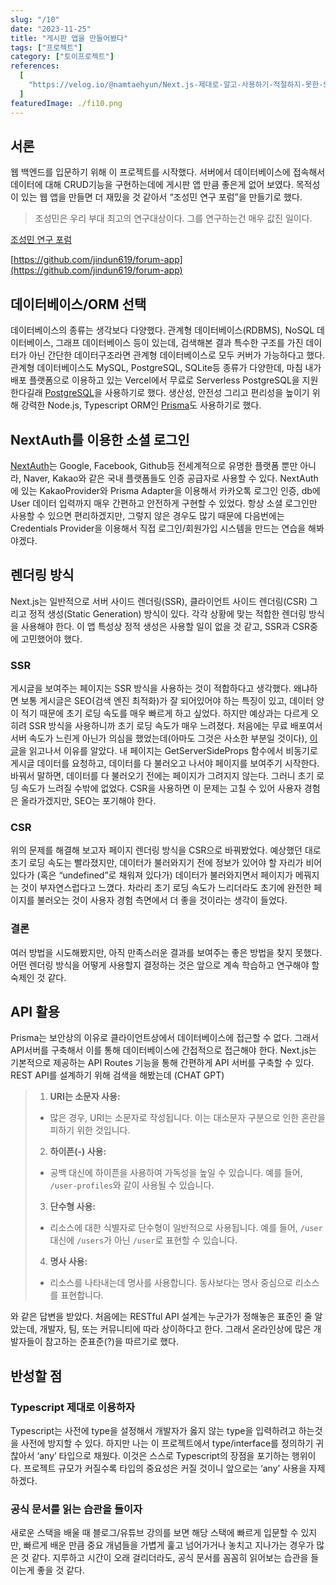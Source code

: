 ```yaml
---
slug: "/10"
date: "2023-11-25"
title: "게시판 앱을 만들어봤다"
tags: ["프로젝트"]
category: ["토이프로젝트"]
references:
  [
    "https://velog.io/@namtaehyun/Next.js-제대로-알고-사용하기-적절하지-못한-SSR",
  ]
featuredImage: ./fi10.png
---
```


## 서론

웹 백엔드를 입문하기 위해 이 프로젝트를 시작했다. 서버에서 데이터베이스에 접속해서 데이터에 대해 CRUD기능을 구현하는데에 게시판 앱 만큼 좋은게 없어 보였다. 목적성이 있는 웹 앱을 만들면 더 재밌을 것 같아서 “조성민 연구 포럼”을 만들기로 했다.

> 조성민은 우리 부대 최고의 연구대상이다. 그를 연구하는건 매우 값진 일이다.

[조성민 연구 포럼](https://josungmin-forum.vercel.app)

[https://github.com/jindun619/forum-app](https://github.com/jindun619/forum-app)

## 데이터베이스/ORM 선택

데이터베이스의 종류는 생각보다 다양했다. 관계형 데이터베이스(RDBMS), NoSQL 데이터베이스, 그래프 데이터베이스 등이 있는데, 검색해본 결과 특수한 구조를 가진 데이터가 아닌 간단한 데이터구조라면 관계형 데이터베이스로 모두 커버가 가능하다고 했다. 관계형 데이터베이스도 MySQL, PostgreSQL, SQLite등 종류가 다양한데, 마침 내가 배포 플랫폼으로 이용하고 있는 Vercel에서 무료로 Serverless PostgreSQL을 지원 한다길래 [PostgreSQL](https://www.postgresql.org/)을 사용하기로 했다. 생산성, 안전성 그리고 편리성을 높이기 위해 강력한 Node.js, Typescript ORM인 [Prisma](https://www.prisma.io/)도 사용하기로 했다.

## NextAuth를 이용한 소셜 로그인

[NextAuth](https://next-auth.js.org/)는 Google, Facebook, Github등 전세계적으로 유명한 플랫폼 뿐만 아니라, Naver, Kakao와 같은 국내 플랫폼들도 인증 공급자로 사용할 수 있다. NextAuth에 있는 KakaoProvider와 Prisma Adapter을 이용해서 카카오톡 로그인 인증, db에 User 데이터 입력까지 매우 간편하고 안전하게 구현할 수 있었다.
항상 소셜 로그인만 사용할 수 있으면 편리하겠지만, 그렇지 않은 경우도 많기 때문에 다음번에는 Credentials Provider을 이용해서 직접 로그인/회원가입 시스템을 만드는 연습을 해봐야겠다.

## 렌더링 방식

Next.js는 일반적으로 서버 사이드 렌더링(SSR), 클라이언트 사이드 렌더링(CSR) 그리고 정적 생성(Static Generation) 방식이 있다. 각각 상황에 맞는 적합한 렌더링 방식을 사용해야 한다. 이 앱 특성상 정적 생성은 사용할 일이 없을 것 같고, SSR과 CSR중에 고민했어야 했다.

### SSR

게시글을 보여주는 페이지는 SSR 방식을 사용하는 것이 적합하다고 생각했다. 왜냐하면 보통 게시글은 SEO(검색 엔진 최적화)가 잘 되어있어야 하는 특징이 있고, 데이터 양이 적기 때문에 초기 로딩 속도를 매우 빠르게 하고 싶었다.
하지만 예상과는 다르게 오히려 SSR 방식을 사용하니까 초기 로딩 속도가 매우 느려졌다. 처음에는 무료 배포여서 서버 속도가 느린게 아닌가 의심을 했었는데(아마도 그것은 사소한 부분일 것이다), [이 글](https://velog.io/@namtaehyun/Next.js-제대로-알고-사용하기-적절하지-못한-SSR)을 읽고나서 이유를 알았다.
내 페이지는 GetServerSideProps 함수에서 비동기로 게시글 데이터를 요청하고, 데이터를 다 불러오고 나서야 페이지를 보여주기 시작한다. 바꿔서 말하면, 데이터를 다 불러오기 전에는 페이지가 그려지지 않는다. 그러니 초기 로딩 속도가 느려질 수밖에 없었다. CSR을 사용하면 이 문제는 고칠 수 있어 사용자 경험은 올라가겠지만, SEO는 포기해야 한다.

### CSR

위의 문제를 해결해 보고자 페이지 렌더링 방식을 CSR으로 바꿔봤었다. 예상했던 대로 초기 로딩 속도는 빨라졌지만, 데이터가 불러와지기 전에 정보가 있어야 할 자리가 비어있다가 (혹은 “undefined”로 채워져 있다가) 데이터가 불러와지면서 페이지가 메꿔지는 것이 부자연스럽다고 느꼈다. 차라리 초기 로딩 속도가 느리더라도 초기에 완전한 페이지를 불러오는 것이 사용자 경험 측면에서 더 좋을 것이라는 생각이 들었다.

### 결론

여러 방법을 시도해봤지만, 아직 만족스러운 결과를 보여주는 좋은 방법을 찾지 못했다. 어떤 렌더링 방식을 어떻게 사용할지 결정하는 것은 앞으로 계속 학습하고 연구해야 할 숙제인 것 같다.

## API 활용

Prisma는 보안상의 이유로 클라이언트상에서 데이터베이스에 접근할 수 없다. 그래서 API서버를 구축해서 이를 통해 데이터베이스에 간접적으로 접근해야 한다.
Next.js는 기본적으로 제공하는 API Routes 기능을 통해 간편하게 API 서버를 구축할 수 있다. REST API를 설계하기 위해 검색을 해봤는데 (CHAT GPT)

> 1.  **URI는 소문자 사용:**
>
> - 많은 경우, URI는 소문자로 작성됩니다. 이는 대소문자 구분으로 인한 혼란을 피하기 위한 것입니다.
>
> 2.  **하이픈(-) 사용:**
>
> - 공백 대신에 하이픈을 사용하여 가독성을 높일 수 있습니다. 예를 들어, `/user-profiles`와 같이 사용될 수 있습니다.
>
> 3.  **단수형 사용:**
>
> - 리소스에 대한 식별자로 단수형이 일반적으로 사용됩니다. 예를 들어, `/user` 대신에 `/users`가 아닌 `/user`로 표현할 수 있습니다.
>
> 4.  **명사 사용:**
>
> - 리소스를 나타내는데 명사를 사용합니다. 동사보다는 명사 중심으로 리소스를 표현합니다.

와 같은 답변을 받았다.
처음에는 RESTful API 설계는 누군가가 정해놓은 표준인 줄 알았는데, 개발자, 팀, 또는 커뮤니티에 따라 상이하다고 한다. 그래서 온라인상에 많은 개발자들이 참고하는 준표준(?)을 따르기로 했다.

## 반성할 점

### Typescript 제대로 이용하자

Typescript는 사전에 type을 설정해서 개발자가 옳지 않는 type을 입력하려고 하는것을 사전에 방지할 수 있다. 하지만 나는 이 프로젝트에서 type/interface를 정의하기 귀찮아서 ‘any’ 타입으로 채웠다. 이것은 스스로 Typescript의 장점을 포기하는 행위이다. 프로젝트 규모가 커질수록 타입의 중요성은 커질 것이니 앞으로는 ‘any’ 사용을 자제하겠다.

### 공식 문서를 읽는 습관을 들이자

새로운 스택을 배울 때 블로그/유튜브 강의를 보면 해당 스택에 빠르게 입문할 수 있지만, 빠르게 배운 만큼 중요 개념들을 가볍게 훑고 넘어가거나 놓치고 지나가는 경우가 많은 것 같다. 지루하고 시간이 오래 걸리더라도, 공식 문서를 꼼꼼히 읽어보는 습관을 들이는게 좋을 것 같다.
